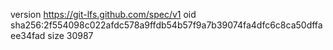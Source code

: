 version https://git-lfs.github.com/spec/v1
oid sha256:2f554098c022afdc578a9ffdb54b57f9a7b39074fa4dfc6c8ca50dffaee34fad
size 30987
